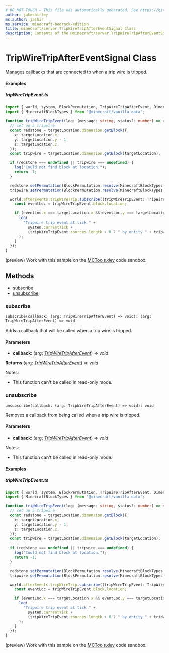 ```yaml
---
# DO NOT TOUCH — This file was automatically generated. See https://github.com/mojang/minecraftapidocsgenerator to modify descriptions, examples, etc.
author: jakeshirley
ms.author: jashir
ms.service: minecraft-bedrock-edition
title: minecraft/server.TripWireTripAfterEventSignal Class
description: Contents of the @minecraft/server.TripWireTripAfterEventSignal class.
---
```

# TripWireTripAfterEventSignal Class

Manages callbacks that are connected to when a trip wire is tripped.

#### Examples

##### ***tripWireTripEvent.ts***

```typescript
import { world, system, BlockPermutation, TripWireTripAfterEvent, DimensionLocation } from "@minecraft/server";
import { MinecraftBlockTypes } from "@minecraft/vanilla-data";

function tripWireTripEvent(log: (message: string, status?: number) => void, targetLocation: DimensionLocation) {
  // set up a tripwire
  const redstone = targetLocation.dimension.getBlock({
    x: targetLocation.x,
    y: targetLocation.y - 1,
    z: targetLocation.z,
  });
  const tripwire = targetLocation.dimension.getBlock(targetLocation);

  if (redstone === undefined || tripwire === undefined) {
    log("Could not find block at location.");
    return -1;
  }

  redstone.setPermutation(BlockPermutation.resolve(MinecraftBlockTypes.RedstoneBlock));
  tripwire.setPermutation(BlockPermutation.resolve(MinecraftBlockTypes.TripWire));

  world.afterEvents.tripWireTrip.subscribe((tripWireTripEvent: TripWireTripAfterEvent) => {
    const eventLoc = tripWireTripEvent.block.location;

    if (eventLoc.x === targetLocation.x && eventLoc.y === targetLocation.y && eventLoc.z === targetLocation.z) {
      log(
        "Tripwire trip event at tick " +
          system.currentTick +
          (tripWireTripEvent.sources.length > 0 ? " by entity " + tripWireTripEvent.sources[0].id : "")
      );
    }
  });
}
```

(preview) Work with this sample on the [MCTools.dev](https://mctools.dev/?open=gp/tripWireTripEvent.ts) code sandbox.

## Methods
- [subscribe](#subscribe)
- [unsubscribe](#unsubscribe)

### **subscribe**
`
subscribe(callback: (arg: TripWireTripAfterEvent) => void): (arg: TripWireTripAfterEvent) => void
`

Adds a callback that will be called when a trip wire is tripped.

#### **Parameters**
- **callback**: (arg: [*TripWireTripAfterEvent*](TripWireTripAfterEvent.md)) => *void*

**Returns** (arg: [*TripWireTripAfterEvent*](TripWireTripAfterEvent.md)) => *void*
  
Notes:
- This function can't be called in read-only mode.

### **unsubscribe**
`
unsubscribe(callback: (arg: TripWireTripAfterEvent) => void): void
`

Removes a callback from being called when a trip wire is tripped.

#### **Parameters**
- **callback**: (arg: [*TripWireTripAfterEvent*](TripWireTripAfterEvent.md)) => *void*
  
Notes:
- This function can't be called in read-only mode.

#### Examples

##### ***tripWireTripEvent.ts***

```typescript
import { world, system, BlockPermutation, TripWireTripAfterEvent, DimensionLocation } from "@minecraft/server";
import { MinecraftBlockTypes } from "@minecraft/vanilla-data";

function tripWireTripEvent(log: (message: string, status?: number) => void, targetLocation: DimensionLocation) {
  // set up a tripwire
  const redstone = targetLocation.dimension.getBlock({
    x: targetLocation.x,
    y: targetLocation.y - 1,
    z: targetLocation.z,
  });
  const tripwire = targetLocation.dimension.getBlock(targetLocation);

  if (redstone === undefined || tripwire === undefined) {
    log("Could not find block at location.");
    return -1;
  }

  redstone.setPermutation(BlockPermutation.resolve(MinecraftBlockTypes.RedstoneBlock));
  tripwire.setPermutation(BlockPermutation.resolve(MinecraftBlockTypes.TripWire));

  world.afterEvents.tripWireTrip.subscribe((tripWireTripEvent: TripWireTripAfterEvent) => {
    const eventLoc = tripWireTripEvent.block.location;

    if (eventLoc.x === targetLocation.x && eventLoc.y === targetLocation.y && eventLoc.z === targetLocation.z) {
      log(
        "Tripwire trip event at tick " +
          system.currentTick +
          (tripWireTripEvent.sources.length > 0 ? " by entity " + tripWireTripEvent.sources[0].id : "")
      );
    }
  });
}
```

(preview) Work with this sample on the [MCTools.dev](https://mctools.dev/?open=gp/tripWireTripEvent.ts) code sandbox.
